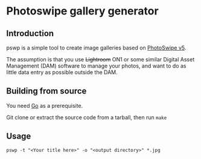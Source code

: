 # Photoswipe gallery generator

## Introduction

pswp is a simple tool to create image galleries based on [PhotoSwipe v5](https://photoswipe.com).

The assumption is that you use ~~Lightroom~~ ON1 or some similar Digital Asset
Management (DAM) software to manage your photos, and want to do as little data
entry as possible outside the DAM.

## Building from source

You need [Go](https://golang.org) as a prerequisite.

Git clone or extract the source code from a tarball, then run `make`

## Usage

```
pswp -t "<Your title here>" -o "<output directory>" *.jpg
```
